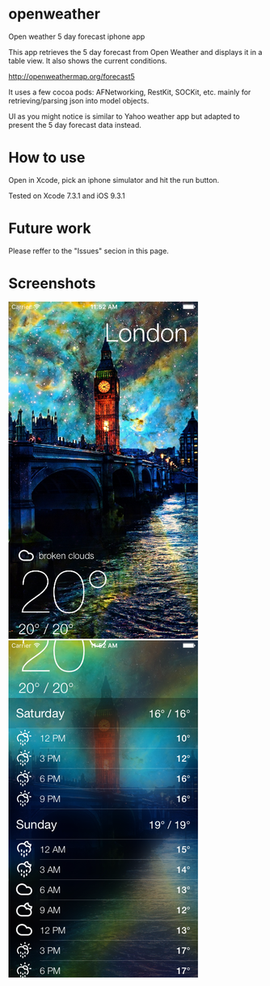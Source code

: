 # openweather
Open weather 5 day forecast iphone app


This app retrieves the 5 day forecast from Open Weather and displays it in a table view.
It also shows the current conditions.

http://openweathermap.org/forecast5

It uses a few cocoa pods: AFNetworking, RestKit, SOCKit, etc. mainly for retrieving/parsing json into model objects. 

UI as you might notice is similar to Yahoo weather app but adapted to present the 5 day forecast data instead.

# How to use #
Open in Xcode, pick an iphone simulator and hit the run button.

Tested on Xcode 7.3.1 and iOS 9.3.1


# Future work #

Please reffer to the "Issues" secion in this page.

# Screenshots #
 ![picture alt](https://raw.githubusercontent.com/marianolatorre/openweather/develop/SS/2.png )
 ![picture alt](https://raw.githubusercontent.com/marianolatorre/openweather/develop/SS/1.png )
